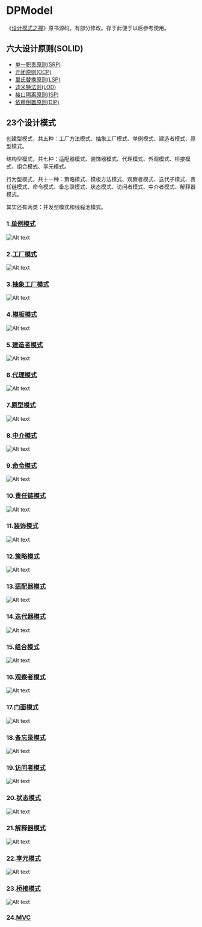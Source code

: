 # DPModel  

《[设计模式之禅](http://book.douban.com/subject/4260618/)》原书源码，有部分修改。存于此便于以后参考使用。

## 六大设计原则(SOLID)
 * [单一职责原则(SRP)](https://github.com/nivance/DPModel/tree/master/src/dp/com/company/srp)
 * [开闭原则(OCP)](https://github.com/nivance/DPModel/tree/master/src/dp/com/company/ocp)
 * [里氏替换原则(LSP)](https://github.com/nivance/DPModel/tree/master/src/dp/com/company/lsp)
 * [迪米特法则(LOD)](https://github.com/nivance/DPModel/tree/master/src/dp/com/company/lod)
 * [接口隔离原则(ISP)](https://github.com/nivance/DPModel/tree/master/src/dp/com/company/isp)
 * [依赖倒置原则(DIP)](https://github.com/nivance/DPModel/tree/master/src/dp/com/company/dip)  


## 23个设计模式  

创建型模式，共五种：工厂方法模式、抽象工厂模式、单例模式、建造者模式、原型模式。

结构型模式，共七种：适配器模式、装饰器模式、代理模式、外观模式、桥接模式、组合模式、享元模式。

行为型模式，共十一种：策略模式、模板方法模式、观察者模式、迭代子模式、责任链模式、命令模式、备忘录模式、状态模式、访问者模式、中介者模式、解释器模式。

其实还有两类：并发型模式和线程池模式。

### 1.[单例模式](https://github.com/nivance/DPModel/tree/master/src/dp/com/company/singleton)  
![Alt text](src/dp/com/company/创建型模式/a01_单例_singleton/singleton.gif "单例模式")

### 2.[工厂模式](https://github.com/nivance/DPModel/tree/master/src/dp/com/company/factorys)  
![Alt text](src/dp/com/company/创建型模式/a02_工厂_factorys/factorys.jpg "工厂模式类图")

### 3.[抽象工厂模式](https://github.com/nivance/DPModel/tree/master/src/dp/com/company/factorya)   
![Alt text](src/dp/com/company/创建型模式/a03_抽象工厂_factorya/factorya.jpg "抽象工厂模式类图")

### 4.[模板模式](https://github.com/nivance/DPModel/tree/master/src/dp/com/company/template_method)  
![Alt text](src/dp/com/company/a04_模板_template_method/template.jpg "模板模式类图")

### 5.[建造者模式](https://github.com/nivance/DPModel/tree/master/src/dp/com/company/builder)  
![Alt text](src/dp/com/company/创建型模式/a05_建造者_builder/builder.jpg "建造者模式类图")

### 6.[代理模式](https://github.com/nivance/DPModel/tree/master/src/dp/com/company/proxy)  
![Alt text](src/dp/com/company/结构型模式/a06_代理_proxy/proxy.jpg "代理模式类图")

### 7.[原型模式](https://github.com/nivance/DPModel/tree/master/src/dp/com/company/prototype)  
![Alt text](src/dp/com/company/a07_原型_prototype/prototype.gif "原型模式类图")

### 8.[中介模式](https://github.com/nivance/DPModel/tree/master/src/dp/com/company/mediator)  
![Alt text](src/dp/com/company/a08_中介_mediator/mediator.jpg "中介模式类图")

### 9.[命令模式](https://github.com/nivance/DPModel/tree/master/src/dp/com/company/command)  
![Alt text](src/dp/com/company/a09_命令_command/command.jpg "命令模式类图")

### 10.[责任链模式](https://github.com/nivance/DPModel/tree/master/src/dp/com/company/chain_of_responsibility)  
![Alt text](src/dp/com/company/a10_责任链_chain_of_responsibility/chainofresponsibility.jpg "责任链模式类图")

### 11.[装饰模式](https://github.com/nivance/DPModel/tree/master/src/dp/com/company/decorator)  
![Alt text](src/dp/com/company/结构型模式/a11_装饰_decorator/decorator.jpg "装饰模式类图")

### 12.[策略模式](https://github.com/nivance/DPModel/tree/master/src/dp/com/company/strategy)  
![Alt text](src/dp/com/company/a12_策略_strategy/strategy.jpg "策略模式类图")

### 13.[适配器模式](https://github.com/nivance/DPModel/tree/master/src/dp/com/company/adapter)  
![Alt text](src/dp/com/company/结构型模式/a13_适配器_adapter/adapter.jpg "适配器模式类图")

### 14.[迭代器模式](https://github.com/nivance/DPModel/tree/master/src/dp/com/company/iterator)  
![Alt text](src/dp/com/company/a14_迭代器_iterator/iterator.jpg "迭代器模式类图")

### 15.[组合模式](https://github.com/nivance/DPModel/tree/master/src/dp/com/company/composite)  
![Alt text](src/dp/com/company/a15_组合_composite/composite.jpg "组合模式类图")

### 16.[观察者模式](https://github.com/nivance/DPModel/tree/master/src/dp/com/company/observer)  
![Alt text](src/dp/com/company/a16_观察者_observer/observer.jpg "观察者模式类图")

### 17.[门面模式](https://github.com/nivance/DPModel/tree/master/src/dp/com/company/facade)  
![Alt text](src/dp/com/company/结构型模式/a17_门面_facade/facade.gif "门面模式示意图")

### 18.[备忘录模式](https://github.com/nivance/DPModel/tree/master/src/dp/com/company/memento)  
![Alt text](src/dp/com/company/a18_备忘录_memento/memento.jpg "备忘录模式类图")

### 19.[访问者模式](https://github.com/nivance/DPModel/tree/master/src/dp/com/company/visitor)  
![Alt text](src/dp/com/company/a19_访问者_visitor/visitor.jpg "访问者模式类图")

### 20.[状态模式](https://github.com/nivance/DPModel/tree/master/src/dp/com/company/state)  
![Alt text](src/dp/com/company/a20_状态_state/state.jpg "状态模式类图")

### 21.[解释器模式](https://github.com/nivance/DPModel/tree/master/src/dp/com/company/interpreter)  
![Alt text](src/dp/com/company/a21_解释器_interpreter/interpreter.jpg "解释器模式类图")

### 22.[享元模式](https://github.com/nivance/DPModel/tree/master/src/dp/com/company/flyweight)  
![Alt text](src/dp/com/company/a22_享元_flyweight/flyweight.gif "享元模式类图")

### 23.[桥接模式](https://github.com/nivance/DPModel/tree/master/src/dp/com/company/bridge)  
![Alt text](src/dp/com/company/结构型模式/a23_桥接_bridge/bridge.jpg "桥接模式类图")

### 24.[MVC](https://github.com/nivance/DPModel/tree/master/src/dp/com/company/mvc)
